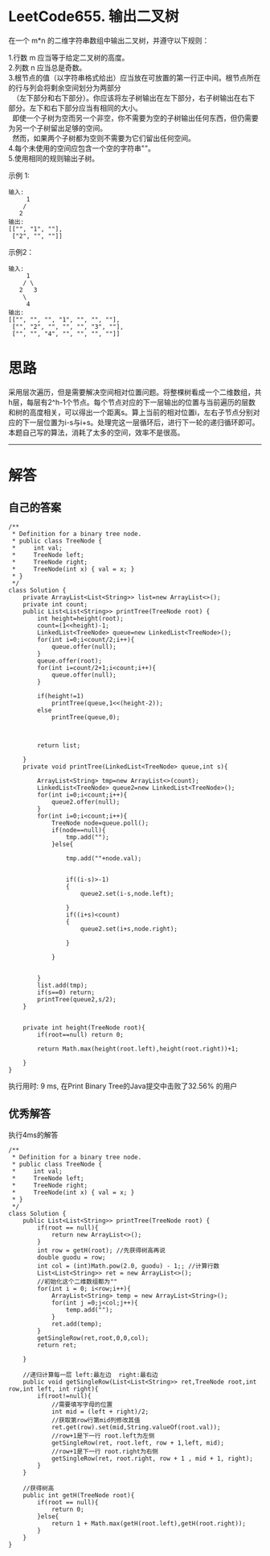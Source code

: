 LeetCode655. 输出二叉树
====
在一个 m*n 的二维字符串数组中输出二叉树，并遵守以下规则：

1.行数 m 应当等于给定二叉树的高度。<br>
2.列数 n 应当总是奇数。<br>
3.根节点的值（以字符串格式给出）应当放在可放置的第一行正中间。根节点所在的行与列会将剩余空间划分为两部分  <br>&nbsp;&nbsp;（左下部分和右下部分）。你应该将左子树输出在左下部分，右子树输出在右下部分。左下和右下部分应当有相同的大小。<br>&nbsp;&nbsp;即使一个子树为空而另一个非空，你不需要为空的子树输出任何东西，但仍需要为另一个子树留出足够的空间。<br>&nbsp;&nbsp;然而，如果两个子树都为空则不需要为它们留出任何空间。<br>
4.每个未使用的空间应包含一个空的字符串""。<br>
5.使用相同的规则输出子树。<br>

示例 1:

```
输入:
     1
    /
   2
输出:
[["", "1", ""],
 ["2", "", ""]]

```

示例2：

```
输入:
     1
    / \
   2   3
    \
     4
输出:
[["", "", "", "1", "", "", ""],
 ["", "2", "", "", "", "3", ""],
 ["", "", "4", "", "", "", ""]]
```


<h1>思路</h1>
采用层次遍历，但是需要解决空间相对位置问题。将整棵树看成一个二维数组，共h层，每层有2^h-1个节点。每个节点对应的下一层输出的位置与当前遍历的层数和树的高度相关，可以得出一个距离s。算上当前的相对位置i，左右子节点分别对应的下一层位置为i-s与i+s。处理完这一层循环后，进行下一轮的递归循环即可。本题自己写的算法，消耗了太多的空间，效率不是很高。

<hr>

<h1>解答</h1>


<h2>自己的答案</h2>

```
/**
 * Definition for a binary tree node.
 * public class TreeNode {
 *     int val;
 *     TreeNode left;
 *     TreeNode right;
 *     TreeNode(int x) { val = x; }
 * }
 */
class Solution {
    private ArrayList<List<String>> list=new ArrayList<>();
    private int count;
    public List<List<String>> printTree(TreeNode root) {
        int height=height(root);
        count=(1<<height)-1;
        LinkedList<TreeNode> queue=new LinkedList<TreeNode>();
        for(int i=0;i<count/2;i++){
            queue.offer(null);
        }
        queue.offer(root);
        for(int i=count/2+1;i<count;i++){
            queue.offer(null);
        }
        
        if(height!=1)
            printTree(queue,1<<(height-2));
        else
            printTree(queue,0);
        
        
        
        return list;
        
    }
    private void printTree(LinkedList<TreeNode> queue,int s){
        
        ArrayList<String> tmp=new ArrayList<>(count);
        LinkedList<TreeNode> queue2=new LinkedList<TreeNode>();
        for(int i=0;i<count;i++){
            queue2.offer(null);
        }
        for(int i=0;i<count;i++){
            TreeNode node=queue.poll();
            if(node==null){
                tmp.add("");
            }else{
                
                tmp.add(""+node.val);
                
               
                if((i-s)>-1)
                {
                    queue2.set(i-s,node.left);
                   
                }
                if((i+s)<count)
                {
                    queue2.set(i+s,node.right);
                    
                }
                
            }
            
            
        }
        list.add(tmp);
        if(s==0) return;
        printTree(queue2,s/2);
    }
    
    
    private int height(TreeNode root){
        if(root==null) return 0;
        
        return Math.max(height(root.left),height(root.right))+1;
        
    }
}
```

执行用时: 9 ms, 在Print Binary Tree的Java提交中击败了32.56% 的用户

<h2>优秀解答</h2>

执行4ms的解答

```
/**
 * Definition for a binary tree node.
 * public class TreeNode {
 *     int val;
 *     TreeNode left;
 *     TreeNode right;
 *     TreeNode(int x) { val = x; }
 * }
 */
class Solution {
    public List<List<String>> printTree(TreeNode root) {
        if(root == null){
            return new ArrayList<>();
        }
        int row = getH(root); //先获得树高再说
        double guodu = row;
        int col = (int)Math.pow(2.0, guodu) - 1;; //计算行数
        List<List<String>> ret = new ArrayList<>();
        //初始化这个二维数组都为""
        for(int i = 0; i<row;i++){
            ArrayList<String> temp = new ArrayList<String>();
            for(int j =0;j<col;j++){
                temp.add("");
            }
            ret.add(temp);
        }
        getSingleRow(ret,root,0,0,col);
        return ret;
       
    }
    
    //递归计算每一层 left:最左边  right:最右边
    public void getSingleRow(List<List<String>> ret,TreeNode root,int row,int left, int right){
        if(root!=null){
            //需要填写字母的位置
            int mid = (left + right)/2;
            //获取第row行第mid列修改其值
            ret.get(row).set(mid,String.valueOf(root.val));
            //row+1是下一行 root.left为左侧
            getSingleRow(ret, root.left, row + 1,left, mid);
            //row+1是下一行 root.right为右侧
            getSingleRow(ret, root.right, row + 1 , mid + 1, right);
        }
    }
           
    //获得树高
    public int getH(TreeNode root){
        if(root == null){
            return 0;
        }else{
            return 1 + Math.max(getH(root.left),getH(root.right));
        }
    }
}

```